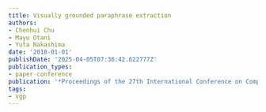 ```yaml
---
title: Visually grounded paraphrase extraction
authors:
- Chenhui Chu
- Mayu Otani
- Yuta Nakashima
date: '2018-01-01'
publishDate: '2025-04-05T07:36:42.622777Z'
publication_types:
- paper-conference
publication: '*Proceedings of the 27th International Conference on Computational Linguistics*'
tags:
- vgp
---
```

